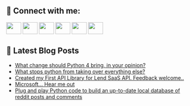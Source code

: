 ## 🔎 Connect with me:
[<img height="32" width="40" src="https://cdn.jsdelivr.net/npm/simple-icons@v5/icons/telegram.svg" />](https://t.me/bullbesh)
[<img height="32" width="40" src="https://cdn.jsdelivr.net/npm/simple-icons@v5/icons/vk.svg" />](https://vk.com/bullbesh)
[<img height="32" width="40" src="https://cdn.jsdelivr.net/npm/simple-icons@v5/icons/twitter.svg" />](https://twitter.com/bullbesh1)
[<img height="32" width="40" src="https://cdn.jsdelivr.net/npm/simple-icons@v5/icons/instagram.svg" />](https://www.instagram.com/bullbesh)
[<img height="32" width="40" src="https://cdn.jsdelivr.net/npm/simple-icons@v5/icons/reddit.svg" />](https://www.reddit.com/user/bullbesh)
[<img height="32" width="40" src="https://cdn.jsdelivr.net/npm/simple-icons@v5/icons/youtube.svg" />](https://www.youtube.com/channel/UCtfjRs6uzgq5mfm8S06WTcg)

## 📕 Latest Blog Posts
<!-- BLOG-POST-LIST:START -->
- [What change should Python 4 bring, in your opinion?](https://www.reddit.com/r/Python/comments/ux2h7h/what_change_should_python_4_bring_in_your_opinion/)
- [What stops python from taking over everything else?](https://www.reddit.com/r/Python/comments/ux29bg/what_stops_python_from_taking_over_everything_else/)
- [Created my First API Library for Lend SaaS API. Feedback welcome..](https://www.reddit.com/r/Python/comments/ux1stk/created_my_first_api_library_for_lend_saas_api/)
- [Microsoft... Hear me out](https://www.reddit.com/r/Python/comments/ux1sav/microsoft_hear_me_out/)
- [Plug and play Python code to build an up-to-date local database of reddit posts and comments](https://www.reddit.com/r/Python/comments/ux19u6/plug_and_play_python_code_to_build_an_uptodate/)
<!-- BLOG-POST-LIST:END -->
